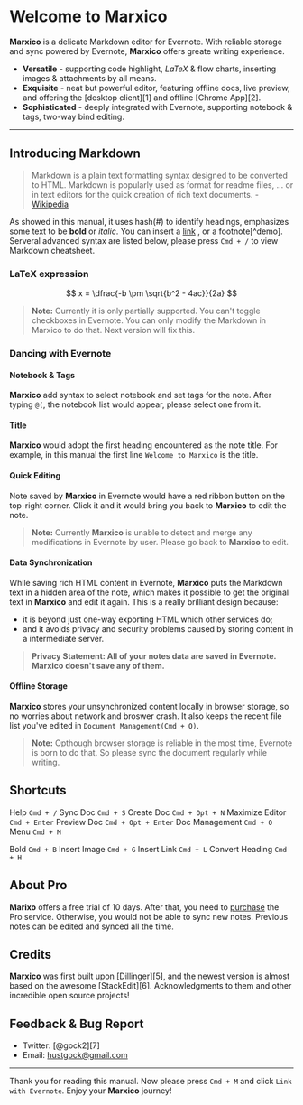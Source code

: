 # Welcome to Marxico

**Marxico** is a delicate Markdown editor for Evernote. With reliable storage and sync powered by Evernote, **Marxico** offers greate writing experience.

- **Versatile** - supporting code highlight, _LaTeX_ & flow charts, inserting images & attachments by all means.
- **Exquisite** - neat but powerful editor, featuring offline docs, live preview, and offering the [desktop client][1] and offline [Chrome App][2].
- **Sophisticated** - deeply integrated with Evernote, supporting notebook & tags, two-way bind editing.

--------------------------------------------------------------------------------

## Introducing Markdown

> Markdown is a plain text formatting syntax designed to be converted to HTML. Markdown is popularly used as format for readme files, ... or in text editors for the quick creation of rich text documents. - [Wikipedia](http://en.wikipedia.org/wiki/Markdown)

As showed in this manual, it uses hash(#) to identify headings, emphasizes some text to be **bold** or _italic_. You can insert a [link](http://www.example.com) , or a footnote[^demo]. Serveral advanced syntax are listed below, please press `Cmd + /` to view Markdown cheatsheet.

### LaTeX expression

$$ x = \dfrac{-b \pm \sqrt{b^2 - 4ac}}{2a} $$

> **Note:** Currently it is only partially supported. You can't toggle checkboxes in Evernote. You can only modify the Markdown in Marxico to do that. Next version will fix this.

### Dancing with Evernote

#### Notebook & Tags

**Marxico** add syntax to select notebook and set tags for the note. After typing `@(`, the notebook list would appear, please select one from it.

#### Title

**Marxico** would adopt the first heading encountered as the note title. For example, in this manual the first line `Welcome to Marxico` is the title.

#### Quick Editing

Note saved by **Marxico** in Evernote would have a red ribbon button on the top-right corner. Click it and it would bring you back to **Marxico** to edit the note.

> **Note:** Currently **Marxico** is unable to detect and merge any modifications in Evernote by user. Please go back to **Marxico** to edit.

#### Data Synchronization

While saving rich HTML content in Evernote, **Marxico** puts the Markdown text in a hidden area of the note, which makes it possible to get the original text in **Marxico** and edit it again. This is a really brilliant design because:

- it is beyond just one-way exporting HTML which other services do;
- and it avoids privacy and security problems caused by storing content in a intermediate server.

> **Privacy Statement: All of your notes data are saved in Evernote. Marxico doesn't save any of them.**

#### Offline Storage

**Marxico** stores your unsynchronized content locally in browser storage, so no worries about network and broswer crash. It also keeps the recent file list you've edited in `Document Management(Cmd + O)`.

> **Note:** Opthough browser storage is reliable in the most time, Evernote is born to do that. So please sync the document regularly while writing.

## Shortcuts

Help `Cmd + /` Sync Doc `Cmd + S` Create Doc `Cmd + Opt + N` Maximize Editor `Cmd + Enter` Preview Doc `Cmd + Opt + Enter` Doc Management `Cmd + O` Menu `Cmd + M`

Bold `Cmd + B` Insert Image `Cmd + G` Insert Link `Cmd + L` Convert Heading `Cmd + H`

## About Pro

**Marixo** offers a free trial of 10 days. After that, you need to [purchase](http://marxi.co/purchase.html) the Pro service. Otherwise, you would not be able to sync new notes. Previous notes can be edited and synced all the time.

## Credits

**Marxico** was first built upon [Dillinger][5], and the newest version is almost based on the awesome [StackEdit][6]. Acknowledgments to them and other incredible open source projects!

## Feedback & Bug Report

- Twitter: [@gock2][7]
- Email: [hustgock@gmail.com](mailto:hustgock@gmail.com)

--------------------------------------------------------------------------------

Thank you for reading this manual. Now please press `Cmd + M` and click `Link with Evernote`. Enjoy your **Marxico** journey!
